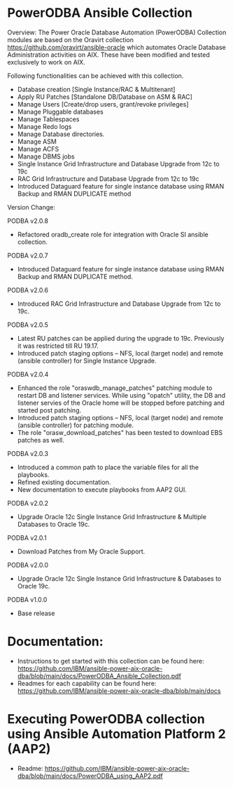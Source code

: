 # PowerODBA Ansible Collection

Overview: The Power Oracle Database Automation (PowerODBA) Collection modules are based on the Oravirt collection https://github.com/oravirt/ansible-oracle which automates Oracle Database Administration activities on AIX. These have been modified and tested exclusively to work on AIX.

Following functionalities can be achieved with this collection.

- Database creation [Single Instance/RAC & Multitenant]
- Apply RU Patches [Standalone DB/Database on ASM & RAC]
- Manage Users [Create/drop users, grant/revoke privileges]
- Manage Pluggable databases
- Manage Tablespaces
- Manage Redo logs
- Manage Database directories.
- Manage ASM
- Manage ACFS
- Manage DBMS jobs
- Single Instance Grid Infrastructure and Database Upgrade from 12c to 19c
- RAC Grid Infrastructure and Database Upgrade from 12c to 19c
- Introduced Dataguard feature for single instance database using RMAN Backup and RMAN DUPLICATE method

Version Change:

PODBA v2.0.8

- Refactored oradb_create role for integration with Oracle SI ansible collection.

PODBA v2.0.7

- Introduced Dataguard feature for single instance database using RMAN Backup and RMAN DUPLICATE method.

PODBA v2.0.6

- Introduced RAC Grid Infrastructure and Database Upgrade from 12c to 19c.

PODBA v2.0.5

- Latest RU patches can be applied during the upgrade to 19c. Previously it was restricted till RU 19.17.
- Introduced patch staging options – NFS, local (target node) and remote (ansible controller) for Single Instance Upgrade.

PODBA v2.0.4
- Enhanced the role "oraswdb_manage_patches" patching module to restart DB and listener services. While using "opatch" utility, the DB and listener servies of the Oracle home will be stopped before patching and started post patching.
- Introduced patch staging options – NFS, local (target node) and remote (ansible controller) for patching module.
- The role "orasw_download_patches" has been tested to download EBS patches as well.

PODBA v2.0.3
- Introduced a common path to place the variable files for all the playbooks. 
- Refined existing documentation.
- New documentation to execute playbooks from AAP2 GUI.

PODBA v2.0.2
- Upgrade Oracle 12c Single Instance Grid Infrastructure & Multiple Databases to Oracle 19c.

PODBA v2.0.1
- Download Patches from My Oracle Support.

PODBA v2.0.0
- Upgrade Oracle 12c Single Instance Grid Infrastructure & Databases to Oracle 19c.

PODBA v1.0.0
- Base release

# Documentation:

- Instructions to get started with this collection can be found here: https://github.com/IBM/ansible-power-aix-oracle-dba/blob/main/docs/PowerODBA_Ansible_Collection.pdf
- Readmes for each capability can be found here: https://github.com/IBM/ansible-power-aix-oracle-dba/blob/main/docs

# Executing PowerODBA collection using Ansible Automation Platform 2 (AAP2)

- Readme: https://github.com/IBM/ansible-power-aix-oracle-dba/blob/main/docs/PowerODBA_using_AAP2.pdf
